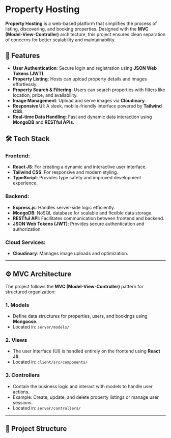 # Property Hosting

**Property Hosting** is a web-based platform that simplifies the process of listing, discovering, and booking properties. Designed with the **MVC (Model-View-Controller)** architecture, this project ensures clean separation of concerns for better scalability and maintainability.

## 🚀 Features

- **User Authentication**: Secure login and registration using **JSON Web Tokens (JWT)**.
- **Property Listing**: Hosts can upload property details and images effortlessly.
- **Property Search & Filtering**: Users can search properties with filters like location, price, and availability.
- **Image Management**: Upload and serve images via **Cloudinary**.
- **Responsive UI**: A sleek, mobile-friendly interface powered by **Tailwind CSS**.
- **Real-time Data Handling**: Fast and dynamic data interaction using **MongoDB** and **RESTful APIs**.

## 🛠️ Tech Stack

### Frontend:
- **React JS**: For creating a dynamic and interactive user interface.
- **Tailwind CSS**: For responsive and modern styling.
- **TypeScript**: Provides type safety and improved development experience.

### Backend:
- **Express.js**: Handles server-side logic efficiently.
- **MongoDB**: NoSQL database for scalable and flexible data storage.
- **RESTful API**: Facilitates communication between frontend and backend.
- **JSON Web Tokens (JWT)**: Provides secure authentication and authorization.

### Cloud Services:
- **Cloudinary**: Manages image uploads and optimization.

---

## ⚙️ MVC Architecture

The project follows the **MVC (Model-View-Controller)** pattern for structured organization:

### **1. Models**
   - Define data structures for properties, users, and bookings using **Mongoose**.
   - Located in: `server/models/`

### **2. Views**
   - The user interface (UI) is handled entirely on the frontend using **React JS**.
   - Located in: `client/src/components/`

### **3. Controllers**
   - Contain the business logic and interact with models to handle user actions.
   - Example: Create, update, and delete property listings or manage user sessions.
   - Located in: `server/controllers/`

---

## 📂 Project Structure

